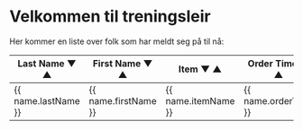 # Velkommen til treningsleir

Her kommer en liste over folk som har meldt seg på til nå:

<div>
  <table>
    <thead>
      <tr>
        <th @click="sortBy('lastName')">
          Last Name
          <span v-if="sortColumn === 'lastName'">
            <span v-if="sortOrder === 1">▼</span>
            <span v-else>▲</span>
          </span>
        </th>
        <th @click="sortBy('firstName')">
          First Name
          <span v-if="sortColumn === 'firstName'">
            <span v-if="sortOrder === 1">▼</span>
            <span v-else>▲</span>
          </span>
        </th>
        <th @click="sortBy('itemName')">
          Item
          <span v-if="sortColumn === 'itemName'">
            <span v-if="sortOrder === 1">▼</span>
            <span v-else>▲</span>
          </span>
        </th>
        <th @click="sortBy('orderTime')">
          Order Time
          <span v-if="sortColumn === 'orderTime'">
            <span v-if="sortOrder === 1">▼</span>
            <span v-else>▲</span>
          </span>
        </th>
      </tr>
    </thead>
    <tbody>
      <tr v-for="name in sortedNames" :key="name.lastName + name.firstName">
        <td>{{ name.lastName }}</td>
        <td>{{ name.firstName }}</td>
        <td>{{ name.itemName }}</td>
        <td>{{ name.orderTime }}</td>
      </tr>
    </tbody>
  </table>
</div>

<script>
// This script loads data from a file "fileName".
// You have to set the itemMappings. Get the ints from https://pretixurl.com/control/event/ORGANISER/EVENT/items/ 
// Example: https://tickets.skvidar.run/control/event/SKV/treningsleirtest/items/
// The format of the fileName file has to be: <lastname>,<firstname>,<itemNumber>,<boughtdate>
// Exameple: Fyksen,Fredrik Sætereng,22,2023-07-01 19:19

export default {
  data() {
    return {
      names: [],
      sortColumn: "",
      sortOrder: 1,
      itemMappings: {
        "22": "en uke",
        "23": "to uker",
        // Add more mappings as needed
      },
      fileName: "attendees-files/names.txt",
    };
  },
  mounted() {
    this.fetchNames();
  },
  computed: {
    sortedNames() {
      return this.names.slice().sort((a, b) => {
        const columnA = a[this.sortColumn];
        const columnB = b[this.sortColumn];

        if (columnA < columnB) return -1 * this.sortOrder;
        if (columnA > columnB) return 1 * this.sortOrder;
        return 0;
      });
    },
  },
  methods: {
    fetchNames() {
      const timestamp = Date.now(); // Unique value for cache-busting

      fetch(`/${this.fileName}?${timestamp}`)
        .then((response) => response.text())
        .then((data) => {
          const rows = data.split("\n").filter((name) => name.trim() !== "");
          this.names = rows.map((row) => {
            const [lastName, firstName, itemNumber, orderTime] = row.split(",");
            const itemName = this.getItemName(itemNumber);
            return { lastName, firstName, itemName, orderTime };
          });
        })
        .catch((error) => {
          console.error("Error fetching names:", error);
        });
    },
    getItemName(itemNumber) {
      return this.itemMappings[itemNumber] || "N/A";
    },
    sortBy(column) {
      if (this.sortColumn === column) {
        this.sortOrder *= -1;
      } else {
        this.sortColumn = column;
        this.sortOrder = 1;
      }
    },
  },
};
</script>
